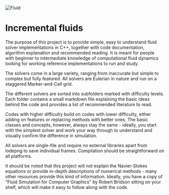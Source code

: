 ![Fluid](https://raw.github.com/tunabrain/incremental-fluids/master/Header.png)

Incremental fluids
==================

The purpose of this project is to provide simple, easy to understand fluid solver implementations in C++, together with code documentation, algorithm explanation and recommended reading. It is meant for people with beginner to intermediate knowledge of computational fluid dynamics looking for working reference implementations to run and study.

The solvers come in a large variety, ranging from inaccurate but simple to complex but fully featured. All solvers are Eulerian in nature and run on a staggered Marker-and-Cell grid.

The different solvers are sorted into subfolders marked with difficulty levels. Each folder contains a small markdown file explaining the basic ideas behind the code and provides a list of recommended literature to read.

Codes with higher difficulty build on codes with lower difficulty, either adding on features or replacing methods with better ones. The basic classes and concepts, however, always stay the same - ideally, you start with the simplest solver and work your way through to understand and visually confirm the difference in simulation.

All solvers are single-file and require no external libraries apart from lodepng to save individual frames. Compilation should be straightforward on all platforms.

It should be noted that this project will not explain the Navier-Stokes equations or provide in-depth descriptions of numerical methods - many other resources provide this kind of information. Ideally, you have a copy of "Fluid Simulation for Computer Graphics" by Robert Bridson sitting on your shelf, which will make it easy to follow along with the code.